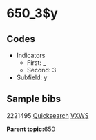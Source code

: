 # 650\_3$y

## Codes

-   Indicators
    -   First: \_
    -   Second: 3
-   Subfield: y

## Sample bibs

2221495 [Quicksearch](https://search.library.yale.edu/catalog/2221495) [VXWS](http://prodorbis.library.yale.edu:7014/vxws/GetHoldingsService?bibId=2221495)

**Parent topic:**[650](../../tags/650/650.md)

